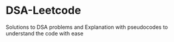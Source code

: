 # DSA-Leetcode
Solutions to DSA problems and Explanation with pseudocodes to understand the code with ease

